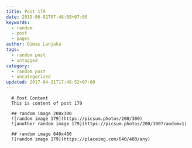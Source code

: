 ```yaml
---
title: Post 179
date: 2019-06-02T07:46:08+07:00
keywords:
  - random
  - post
  - pages
author: Dimas Lanjaka
tags:
  - random post
  - untagged
category:
  - random post
  - uncategorized
updated: 2017-04-21T17:48:52+07:00
---
```


      # Post Content
      This is content of post 179

      ## random image 200x300
      ![random image 179](https://picsum.photos/200/300)
      ![another random image 179](https://picsum.photos/200/300?random=1)

      ## random image 640x480
      ![random image 179](https://placeimg.com/640/480/any)
      